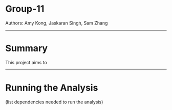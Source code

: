 # Group-11

Authors: Amy Kong, Jaskaran Singh, Sam Zhang

---
# Summary

This project aims to 

---
# Running the Analysis
(list dependencies needed to run the analysis)





